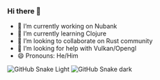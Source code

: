 ### Hi there 👋

<!--
**jerielverissimo/jerielverissimo** is a ✨ _special_ ✨ repository because its `README.md` (this file) appears on your GitHub profile.

Here are some ideas to get you started:
-->
- 🔭 I’m currently working on Nubank
- 🌱 I’m currently learning Clojure
- 👯 I’m looking to collaborate on Rust community
- 🤔 I’m looking for help with Vulkan/Opengl
- 😄 Pronouns: He/Him

![GitHub Snake Light](https://raw.githubusercontent.com/jerielverissimo/jerielverissimo/output/github-snake.svg#gh-light-mode-only)
![GitHub Snake dark](https://raw.githubusercontent.com/jerielverissimo/jerielverissimo/output/github-snake-dark.svg#gh-dark-mode-only)
